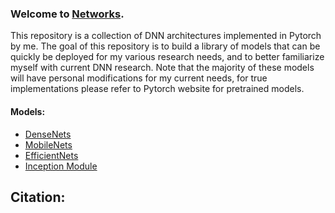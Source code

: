 ### Welcome to [Networks](/Networks/).
 This repository is a collection of DNN architectures implemented in Pytorch by me. The goal of this repository
is to build a library of models that can be quickly be deployed for my various research needs, and to better familiarize myself with current DNN research. Note that the majority of these models will have personal modifications for my current needs, for true implementations please refer to Pytorch website for pretrained models.

#### Models:
- [DenseNets](/Networks/src/DenseNets.py)
- [MobileNets](/Networks/src/MobileNets.py)
- [EfficientNets](/Networks/src/EfficientNet.py)
- [Inception Module](/Networks/src/Inceptions.py)

## Citation: